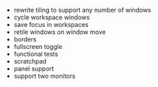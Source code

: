 - rewrite tiling to support any number of windows
- cycle workspace windows
- save focus in workspaces
- retile windows on window move
- borders
- fullscreen toggle
- functional tests
- scratchpad
- panel support
- support two monitors
